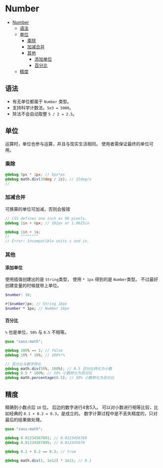 # Number

- [Number](#number)
  - [语法](#语法)
  - [单位](#单位)
    - [乘除](#乘除)
    - [加减合并](#加减合并)
    - [其他](#其他)
      - [添加单位](#添加单位)
      - [百分比](#百分比)
  - [精度](#精度)

## 语法

- 有无单位都属于 `Number` 类型。
- 支持科学计数法。`5e3 = 5000`。
- 除法不会自动取整 `5 / 2 = 2.5`。

## 单位

运算时，单位也参与运算，并且与现实生活相同。
使用者需保证最终的单位可用。

### 乘除

```scss
@debug 5px * 1px; // 5px*px
@debug math.div(30deg / 2s); // 15deg/s
// 
```

### 加减合并

可换算的单位可加减，否则会报错

```scss
// CSS defines one inch as 96 pixels.
@debug 1in + 6px; // 102px or 1.0625in

@debug 1in + 1s;
//     ^^^^^^^^
// Error: Incompatible units s and in.
```

### 其他

#### 添加单位

使用插值创建出的是 `String`类型，
使用 `* 1px` 得到的是 `Number`类型。
不过最好创建变量的时候就带上单位。

```scss
$number: 16;

#{$number}px; // String 16px
$number * 1px; // Number 16px 
```

#### 百分比

`%` 也是单位，`50%` 与 `0.5` 不相等。

```scss
@use "sass:math";

@debug 100% == 1; // false
@debug 10% * 10%; // 100%*%

// 百分比与数字转化
@debug math.div(50%, 100%); // 0.5 百分比转化为小数
@debug 0.5 * 100%; // 50% 小数转化为百分比
@debug math.percentage(0.5); // 50% 小数转化为百分比
```

## 精度

精确到小数点后 `10` 位。
后边的数字进行4舍5入。
可以对小数进行相等比较，比如经典的 `0.1 + 0.2 = 0.3`，是成立的。
数字计算过程中是不丢失精度的，只对最后的结果做处理。

```scss
@use "sass:math";

@debug 0.01234567891; // 0.0123456789
@debug 0.01234567895; // 0.012345679

@debug 0.1 + 0.2 == 0.3; // true

@debug math.div(1, 1e12) * 1e11; // 0.1
```
